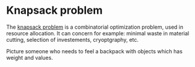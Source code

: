 # Knapsack problem

The [knapsack problem](https://wikipedia.org/wiki/knapsack_problem) is a combinatorial optimization problem, used in resource allocation. It can concern for example: minimal waste in material cutting, selection of investements, cryoptgraphy, etc.

Picture someone who needs to feel a backpack with objects which has weight and values.